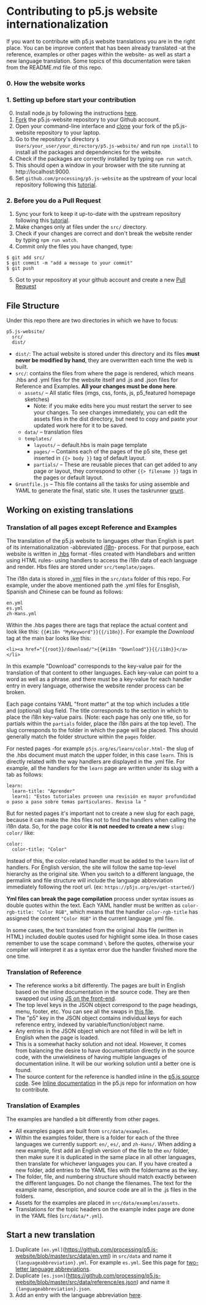 # Contributing to p5.js website internationalization

If you want to contribute with p5.js website translations you are in the right place. You can be improve content that has been already translated -at the reference, examples or other pages within the website- as well as start a new language translation. Some topics of this documentation were taken from the README.md file of this repo.

### 0. How the website works

### 1. Setting up before start your contribution
0. Install node.js by following the instructions [here](https://nodejs.org/en/download/).
1. [Fork](https://help.github.com/articles/fork-a-repo/) the p5.js-website repository to your Github account.
2. Open your command-line interface and [clone](https://help.github.com/articles/cloning-a-repository/) your fork of the p5.js-website repository to your laptop.
3. Go to the repository's directory `$ Users/your_user/your_directory/p5.js-website/` and run `npm install` to install all the packages and dependencies for the website.
4. Check if the packages are correctly installed by typing `npm run watch`.
5. This should open a window in your browser with the site running at http://localhost:9000.
6. Set `github.com/processing/p5.js-website` as the upstream of your local repository following this [tutorial](https://help.github.com/articles/configuring-a-remote-for-a-fork/).

### 2. Before you do a Pull Request
1. Sync your fork to keep it up-to-date with the upstream repository following this [tutorial](https://help.github.com/articles/syncing-a-fork/).
2. Make changes only at files under the `src/` directory.
3. Check if your changes are correct and don't break the website render by typing `npm run watch`.
4. Commit only the files you have changed, type:
```
$ git add src/
$ git commit -m "add a message to your commit"
$ git push
```
5. Got to your repository at your github account and create a new [Pull Request](https://github.com/processing/p5.js-website/wiki/Pull-requests)

## File Structure
Under this repo there are two directories in which we have to focus:
```
p5.js-website/
  src/
  dist/
```
* `dist/`: The actual website is stored under this directory and its files **must never be modified by hand**, they are overwritten each time the web is built.
* `src/`: contains the files from where the page is rendered, which means .hbs and .yml files for the website itself and .js and .json files for Reference and Examples. **All your changes must be done here**.
  * `assets/` – All static files (imgs, css, fonts, js, p5_featured homepage sketches)
    * Note: if you make edits here you must restart the server to see your changes. To see changes immediately, you can edit the assets files in the dist directory, but need to copy and paste your updated work here for it to be saved.
  * `data/` – translation files
  * `templates/`
    * `layouts/` – default.hbs is main page template
    * `pages/` – Contains each of the pages of the p5 site, these get inserted in `{{> body }}` tag of default layout.
    * `partials/` – These are reusable pieces that can get added to any page or layout, they correspond to other `{{> filename }}` tags in the pages or default layout.
* `Gruntfile.js` – This file contains all the tasks for using assemble and YAML to generate the final, static site. It uses the taskrunner [grunt](http://gruntjs.com/).


## Working on existing translations

### Translation of all pages except Reference and Examples
The translation of the p5.js website to languages other than English is part of its internationalization -abbreviated [*i18n*](https://en.wikipedia.org/wiki/Internationalization_and_localization)- process. For that purpose, each website is written in [.hbs](https://www.npmjs.com/package/hbs) format -files created with Handlebars and written using HTML rules- using handlers to access the i18n data of each language and render. Hbs files are stored under `src/template/pages`.

The i18n data is stored in [.yml](https://en.wikipedia.org/wiki/YAML) files in the `src/data` folder of this repo. For example, under the above mentioned path the .yml files for Ensglish, Spanish and Chinese can be found as follows:

```
en.yml
es.yml
zh-Hans.yml
```

Within the .hbs pages there are tags that replace the actual content and look like this: `{{#i18n "MyKeyword"}}{{/i18n}}`. For example the *Download* tag at the main bar looks like this:

```
<li><a href="{{root}}/download/">{{#i18n "Download"}}{{/i18n}}</a></li>
```

In this example "Download" corresponds to the key-value pair for the translation of that content to other languages. Each key-value can point to a word as well as a phrase. and there must be a key-value for each handler entry in every language, otherwise the website render process can be broken.

Each page contains YAML "front matter" at the top which includes a title and (optional) slug field. The title corresponds to the section in which to place the i18n key-value pairs. (Note: each page has only one title, so for partials within the `partials` folder, place the i18n pairs at the top level). The slug corresponds to the folder in which the page will be placed. This should generally match the folder structure within the `pages` folder.

For nested pages -for example `p5js.org/es/learn/color.html`- the slug of the .hbs document must match the upper folder, in this case `learn`. This is directly related with the way handlers are displayed in the .yml file. For example, all the handlers for the `learn` page are written under its slug with a tab as follows:

```
learn:
  learn-title: "Aprender"
  learn1: "Estos tutoriales proveen una revisión en mayor profundidad o paso a paso sobre temas particulares. Revisa la "
```

But for nested pages it's important not to create a new slug for each page, because it can make the .hbs files not to find the handlers when calling the i18n data. So, for the page color **it is not needed to create a new** `slug: color/` like:

```
color:
  color-title: "Color"
```

Instead of this, the color-related handler must be added to the `learn` list of handlers. For English version, the site will follow the same top-level hierarchy as the original site. When you switch to a different language, the permalink and file structure will include the language abbreviation immediately following the root url. (ex: `https://p5js.org/es/get-started/`)

**Yml files can break the page compilation** process under syntax issues as double quotes within the text. Each YAML handler must be written as `color-rgb-title: "Color RGB"`, which means that the handler `color-rgb-title` has assigned the content `"Color RGB"` in the current language .yml file.

In some cases, the text translated from the original .hbs file (written in HTML) included double quotes used for highlight some idea. In those cases remember to use the scape command `\` before the quotes, otherwise your compiler will interpret it as a syntax error due the handler finished more the one time.

### Translation of Reference
* The reference works a bit differently. The pages are built in English based on the inline documentation in the source code. They are then swapped out using [JS on the front-end](https://github.com/processing/p5.js-website/blob/master/dist/reference/index.html#L130).
* The top level keys in the JSON object correspond to the page headings, menu, footer, etc. You can see all the swaps in [this file](https://github.com/processing/p5.js-website/blob/master/dist/reference/index.html#L130).
* The "p5" key in the JSON object contains individual keys for each reference entry, indexed by variable/function/object name.
* Any entries in the JSON object which are not filled in will be left in English when the page is loaded.
* This is a somewhat hacky solution and not ideal. However, it comes from balancing the desire to have documentation directly in the source code, with the unwieldiness of having multiple languages of documentation inline. It will be our working solution until a better one is found.
* The source content for the reference is handled inline in the [p5.js source code](https://github.com/processing/p5.js). See [Inline documentation](https://github.com/processing/p5.js/blob/master/developer_docs/inline_documentation.md) in the p5.js repo for information on how to contribute.

### Translation of Examples
The examples are handled a bit differently from other pages.
* All examples pages are built from `src/data/examples`.
* Within the examples folder, there is a folder for each of the three languages we currently support: `en/`, `es/`, and `zh-Hans/`. When adding a new example, first add an English version of the file to the `en/` folder, then make sure it is duplicated in the same place in all other languages, then translate for whichever languages you can. If you have created a new folder, add entries to the YAML files with the foldername as the key.
* The folder, file, and numbering structure should match exactly between the different languages. Do not change the filenames. The text for the example name, description, and source code are all in the .js files in the folders.
* Assets for the examples are placed in `src/data/examples/assets`.
* Translations for the topic headers on the example index page are done in the YAML files (`src/data/*.yml`).

## Start a new translation
1. Duplicate `[en.yml]`(https://github.com/processing/p5.js-website/blob/master/src/data/en.yml) in `src/data` and name it `{languageabbreviation}.yml`. For example `es.yml`. See this page for [two-letter language abbreviations](https://www.abbreviations.com/acronyms/LANGUAGES2L).
2. Duplicate `[es.json]`(https://github.com/processing/p5.js-website/blob/master/src/data/reference/es.json) and name it `{languageabbreviation}.json`.
3. Add an entry with the language abbreviation [here](https://github.com/processing/p5.js-website/blob/master/Gruntfile.js#L90).
